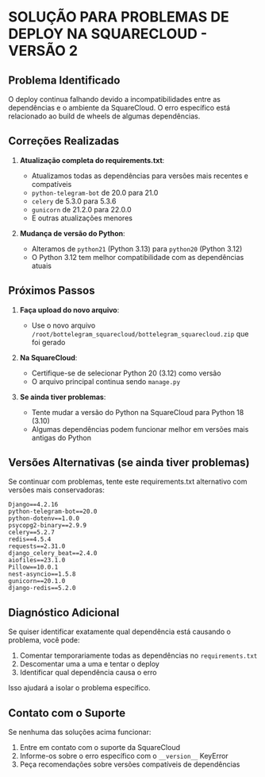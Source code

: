 # SOLUÇÃO PARA PROBLEMAS DE DEPLOY NA SQUARECLOUD - VERSÃO 2

## Problema Identificado
O deploy continua falhando devido a incompatibilidades entre as dependências e o ambiente da SquareCloud. O erro específico está relacionado ao build de wheels de algumas dependências.

## Correções Realizadas

1. **Atualização completa do requirements.txt**:
   - Atualizamos todas as dependências para versões mais recentes e compatíveis
   - `python-telegram-bot` de 20.0 para 21.0
   - `celery` de 5.3.0 para 5.3.6
   - `gunicorn` de 21.2.0 para 22.0.0
   - E outras atualizações menores

2. **Mudança de versão do Python**:
   - Alteramos de `python21` (Python 3.13) para `python20` (Python 3.12)
   - O Python 3.12 tem melhor compatibilidade com as dependências atuais

## Próximos Passos

1. **Faça upload do novo arquivo**:
   - Use o novo arquivo `/root/bottelegram_squarecloud/bottelegram_squarecloud.zip` que foi gerado

2. **Na SquareCloud**:
   - Certifique-se de selecionar Python 20 (3.12) como versão
   - O arquivo principal continua sendo `manage.py`

3. **Se ainda tiver problemas**:
   - Tente mudar a versão do Python na SquareCloud para Python 18 (3.10)
   - Algumas dependências podem funcionar melhor em versões mais antigas do Python

## Versões Alternativas (se ainda tiver problemas)

Se continuar com problemas, tente este requirements.txt alternativo com versões mais conservadoras:
```
Django==4.2.16
python-telegram-bot==20.0
python-dotenv==1.0.0
psycopg2-binary==2.9.9
celery==5.2.7
redis==4.5.4
requests==2.31.0
django_celery_beat==2.4.0
aiofiles==23.1.0
Pillow==10.0.1
nest-asyncio==1.5.8
gunicorn==20.1.0
django-redis==5.2.0
```

## Diagnóstico Adicional

Se quiser identificar exatamente qual dependência está causando o problema, você pode:

1. Comentar temporariamente todas as dependências no `requirements.txt`
2. Descomentar uma a uma e tentar o deploy
3. Identificar qual dependência causa o erro

Isso ajudará a isolar o problema específico.

## Contato com o Suporte

Se nenhuma das soluções acima funcionar:
1. Entre em contato com o suporte da SquareCloud
2. Informe-os sobre o erro específico com o `__version__` KeyError
3. Peça recomendações sobre versões compatíveis de dependências